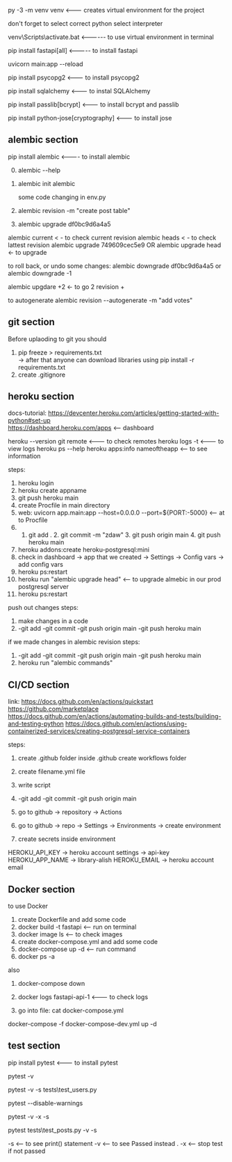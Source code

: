 py -3 -m venv venv  <--- creates virtual environment for the project

don't forget to select correct python select interpreter 

venv\Scripts\activate.bat <------ to use virtual environment in terminal


pip install fastapi[all] <----- to install fastapi


uvicorn main:app --reload



pip install psycopg2 <--- to install psycopg2 

pip install sqlalchemy <--- to instal SQLAlchemy

pip install passlib[bcrypt] <--- to install bcrypt and passlib

pip install python-jose[cryptography] <--- to install jose


alembic section
----------------------------------------------------------------------------------

pip install alembic <---- to install alembic

0. alembic --help 
1. alembic init alembic
   
   some code changing in env.py

2. alembic revision -m "create post table"
3. alembic upgrade df0bc9d6a4a5


alembic current < - to check current revision
alembic heads   < - to check lattest revision
alembic upgrade 749609cec5e9   OR  alembic upgrade head <- to upgrade

to roll back, or undo some changes:
alembic downgrade df0bc9d6a4a5 or alembic downgrade -1 


alembic upgdare +2 <- to go 2 revision +


to autogenerate 
alembic revision --autogenerate -m "add votes"



git section
------------------------------------------
Before uplaoding to git you should
1. pip freeze > requirements.txt     
-> after that anyone can download libraries using pip install -r requirements.txt     
2. create .gitignore



heroku section
----------------------------------------------------
docs-tutorial:
https://devcenter.heroku.com/articles/getting-started-with-python#set-up  
https://dashboard.heroku.com/apps   <-- dashboard

heroku --version
git remote <--- to check remotes
heroku logs -t <--- to view logs
heroku ps --help
heroku apps:info nameoftheapp <-- to see information


steps:
1. heroku login
2. heroku create appname
3. git push heroku main 
4. create Procfile in main directory
5. web: uvicorn app.main:app --host=0.0.0.0 --port=${PORT:-5000} <-- at to Procfile
6. 1. git add . 2. git commit -m "zdaw" 3. git push origin main 4. git push heroku main 
7. heroku addons:create heroku-postgresql:mini
8. check in dashboard -> app that we created -> Settings -> Config vars -> add config vars
9. heroku ps:restart
10. heroku run "alembic upgrade head"  <-- to upgrade almebic in our prod postgresql server
11. heroku ps:restart

push out changes
steps:
1. make changes in a code
2. -git add  -git commit  -git push origin main  -git push heroku main

if we made changes in alembic revision
steps:
1. -git add  -git commit  -git push origin main  -git push heroku main
2. heroku run "alembic commands"



CI/CD section
-----------------------------------------------------------------------
link:
https://docs.github.com/en/actions/quickstart
https://github.com/marketplace
https://docs.github.com/en/actions/automating-builds-and-tests/building-and-testing-python
https://docs.github.com/en/actions/using-containerized-services/creating-postgresql-service-containers

steps:
1. create .github folder inside .github create workflows folder
2. create filename.yml file
3. write script
4. -git add  -git commit  -git push origin main
5. go to github -> repository -> Actions


1. go to github -> repo -> Settings -> Environments -> create environment
2. create secrets inside environment


HEROKU_API_KEY  -> heroku account settings -> api-key
HEROKU_APP_NAME -> library-alish
HEROKU_EMAIL -> heroku account email



Docker section
----------------------------------------------
to use Docker
1. create Dockerfile and add some code
2. docker build -t fastapi <-- run on terminal
3. docker image ls <-- to check images
4. create docker-compose.yml and add some code
5. docker-compose up -d <-- run command
6. docker ps -a 

also 
1. docker-compose down

2. docker logs fastapi-api-1 <--- to check logs

3. go into file: cat docker-compose.yml

docker-compose -f docker-compose-dev.yml up -d




test section
---------------------------------------
pip install pytest <--- to install pytest

pytest -v 

pytest -v -s tests\test_users.py

pytest --disable-warnings

pytest -v -x -s           

pytest tests\test_posts.py -v -s



-s <-- to see print() statement
-v <-- to see Passed instead .
-x <-- stop test if not passed



